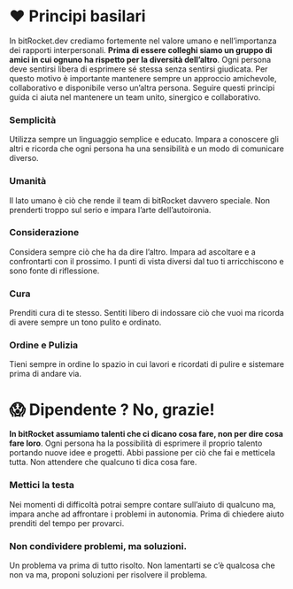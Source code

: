 # ❤️ Principi basilari

In bitRocket.dev crediamo fortemente nel valore umano e nell’importanza dei rapporti interpersonali. **Prima di essere colleghi siamo un gruppo di amici in cui ognuno ha rispetto per la diversità dell’altro**. Ogni persona deve sentirsi libera di esprimere sé stessa senza sentirsi giudicata. Per questo motivo è importante mantenere sempre un approccio amichevole, collaborativo e disponibile verso un’altra persona. Seguire questi principi guida ci aiuta nel mantenere un team unito, sinergico e collaborativo.

### Semplicità

Utilizza sempre un linguaggio semplice e educato. Impara a conoscere gli altri e ricorda che ogni persona ha una sensibilità e un modo di comunicare diverso.

### Umanità

Il lato umano è ciò che rende il team di bitRocket davvero speciale. Non prenderti troppo sul serio e impara l’arte dell’autoironia.

### Considerazione

Considera sempre ciò che ha da dire l’altro. Impara ad ascoltare e a confrontarti con il prossimo. I punti di vista diversi dal tuo ti arricchiscono e sono fonte di riflessione.

### Cura

Prenditi cura di te stesso. Sentiti libero di indossare ciò che vuoi ma ricorda di avere sempre un tono pulito e ordinato.

### Ordine e Pulizia

Tieni sempre in ordine lo spazio in cui lavori e ricordati di pulire e sistemare prima di andare via.

# 😱 Dipendente ? No, grazie!

**In bitRocket assumiamo talenti che ci dicano cosa fare, non per dire cosa fare loro**. Ogni persona ha la possibilità di esprimere il proprio talento portando nuove idee e progetti. Abbi passione per ciò che fai e metticela tutta. Non attendere che qualcuno ti dica cosa fare.

### Mettici la testa

Nei momenti di difficoltà potrai sempre contare sull’aiuto di qualcuno ma, impara anche ad affrontare i problemi in autonomia. Prima di chiedere aiuto prenditi del tempo per provarci.

### Non condividere problemi, ma soluzioni.

Un problema va prima di tutto risolto. Non lamentarti se c’è qualcosa che non va ma, proponi soluzioni per risolvere il problema.
